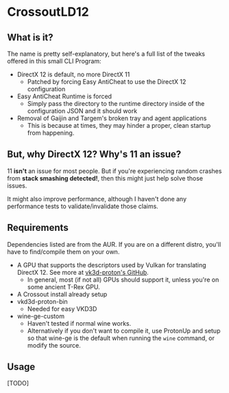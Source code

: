 # CrossoutLD12
## What is it?
The name is pretty self-explanatory, but here's a full list of the tweaks offered in this small CLI Program:
- DirectX 12 is default, no more DirectX 11
   - Patched by forcing Easy AntiCheat to use the DirectX 12 configuration
- Easy AntiCheat Runtime is forced
   - Simply pass the directory to the runtime directory inside of the configuration JSON and it should work
- Removal of Gaijin and Targem's broken tray and agent applications
   - This is because at times, they may hinder a proper, clean startup from happening.

## But, why DirectX 12? Why's 11 an issue?
11 **isn't** an issue for most people. But if you're experiencing random crashes from **stack smashing detected!**, then this might just help solve those issues.

It might also improve performance, although I haven't done any performance tests to validate/invalidate those claims.

## Requirements
Dependencies listed are from the AUR. If you are on a different distro, you'll have to find/compile them on your own.

- A GPU that supports the descriptors used by Vulkan for translating DirectX 12. See more at [vk3d-proton's GitHub](https://github.com/HansKristian-Work/vkd3d-proton).
   - In general, most (if not all) GPUs should support it, unless you're on some ancient T-Rex GPU.
- A Crossout install already setup
- vkd3d-proton-bin
   - Needed for easy VKD3D
- wine-ge-custom
   - Haven't tested if normal wine works.
   - Alternatively if you don't want to compile it, use ProtonUp and setup so that wine-ge is the default when running the `wine` command, or modify the source.

## Usage
[TODO]
